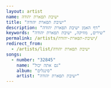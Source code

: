 ```yaml
---
layout: artist
name: ישיבת תפארת יהודה
title: "ישיבת תפארת יהודה"
description: "דף האמן ישיבת תפארת יהודה"
keywords: "שירים, מוזיקה, ישיבת תפארת יהודה"
permalink: /artists/ישיבת-תפארת-יהודה/
redirect_from:
  - /artists/list/ישיבת תפארת יהודה
songs:
  - number: "32845"
    name: "גם אתה יכול"
    album: "סינגלים"
    artist: "ישיבת תפארת יהודה"
---
```

